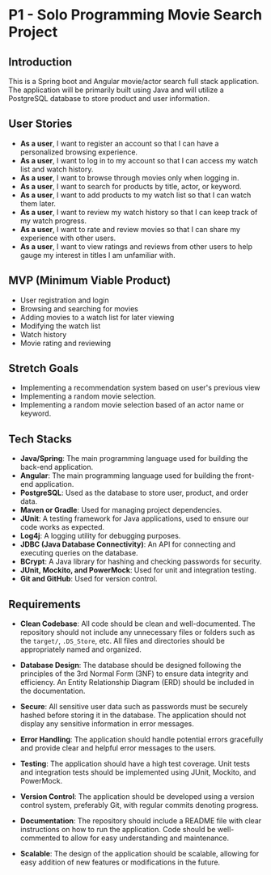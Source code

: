 # P1 - Solo Programming Movie Search Project

## Introduction

This is a Spring boot and Angular movie/actor search full stack application. The application will be primarily built using Java and will utilize a PostgreSQL database to store product and user information.

## User Stories

- **As a user**, I want to register an account so that I can have a personalized browsing experience.
- **As a user**, I want to log in to my account so that I can access my watch list and watch history.
- **As a user**, I want to browse through movies only when logging in.
- **As a user**, I want to search for products by title, actor, or keyword.
- **As a user**, I want to add products to my watch list so that I can watch them later.
- **As a user**, I want to review my watch history so that I can keep track of my watch progress.
- **As a user**, I want to rate and review movies so that I can share my experience with other users.
- **As a user**, I want to view ratings and reviews from other users to help gauge my interest in titles I am unfamiliar with.


## MVP (Minimum Viable Product)

- User registration and login
- Browsing and searching for movies
- Adding movies to a watch list for later viewing
- Modifying the watch list
- Watch history
- Movie rating and reviewing

## Stretch Goals

- Implementing a recommendation system based on user's previous view
- Implementing a random movie selection.
- Implementing a random movie selection based of an actor name or keyword.

## Tech Stacks

- **Java/Spring**: The main programming language used for building the back-end application.
- **Angular**: The main programming language used for building the front-end application.
- **PostgreSQL**: Used as the database to store user, product, and order data.
- **Maven or Gradle**: Used for managing project dependencies.
- **JUnit**: A testing framework for Java applications, used to ensure our code works as expected.
- **Log4j**: A logging utility for debugging purposes.
- **JDBC (Java Database Connectivity)**: An API for connecting and executing queries on the database.
- **BCrypt**: A Java library for hashing and checking passwords for security.
- **JUnit, Mockito, and PowerMock**: Used for unit and integration testing.
- **Git and GitHub**: Used for version control.

## Requirements

- **Clean Codebase**: All code should be clean and well-documented. The repository should not include any unnecessary files or folders such as the `target/`, `.DS_Store`, etc. All files and directories should be appropriately named and organized.

- **Database Design**: The database should be designed following the principles of the 3rd Normal Form (3NF) to ensure data integrity and efficiency. An Entity Relationship Diagram (ERD) should be included in the documentation.

- **Secure**: All sensitive user data such as passwords must be securely hashed before storing it in the database. The application should not display any sensitive information in error messages.

- **Error Handling**: The application should handle potential errors gracefully and provide clear and helpful error messages to the users.

- **Testing**: The application should have a high test coverage. Unit tests and integration tests should be implemented using JUnit, Mockito, and PowerMock.

- **Version Control**: The application should be developed using a version control system, preferably Git, with regular commits denoting progress.

- **Documentation**: The repository should include a README file with clear instructions on how to run the application. Code should be well-commented to allow for easy understanding and maintenance.

- **Scalable**: The design of the application should be scalable, allowing for easy addition of new features or modifications in the future.

